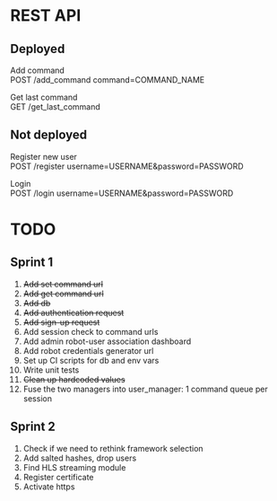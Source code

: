 # REST API

## Deployed 

Add command  
POST /add_command command=COMMAND_NAME  

Get last command  
GET /get_last_command  

## Not deployed

Register new user  
POST /register username=USERNAME&password=PASSWORD  

Login  
POST /login username=USERNAME&password=PASSWORD  

# TODO

## Sprint 1

1. ~~Add set command url~~
2. ~~Add get command url~~
3. ~~Add db~~
4. ~~Add authentication request~~
5. ~~Add sign-up request~~
6. Add session check to command urls
7. Add admin robot-user association dashboard
8. Add robot credentials generator url
9. Set up CI scripts for db and env vars
10. Write unit tests
11. ~~Clean up hardcoded values~~
12. Fuse the two managers into user_manager: 1 command queue per session

## Sprint 2

1. Check if we need to rethink framework selection
2. Add salted hashes, drop users
3. Find HLS streaming module
4. Register certificate
5. Activate https
